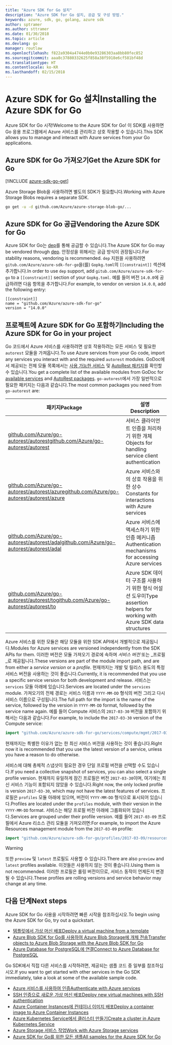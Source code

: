 ```yaml
---
title: "Azure SDK for Go 설치"
description: "Azure SDK for Go 설치, 공급 및 구성 방법."
keywords: azure, sdk, go, golang, azure sdk
author: sptramer
ms.author: sttramer
ms.date: 01/30/2018
ms.topic: article
ms.devlang: go
manager: routlaw
ms.openlocfilehash: f822a9304a4744e0b0e93286303aa8bb80fec852
ms.sourcegitcommit: aaa8c37880332625f858a38f5918e6cf581bf48d
ms.translationtype: HT
ms.contentlocale: ko-KR
ms.lasthandoff: 02/15/2018
---
```

# <a name="installing-the-azure-sdk-for-go"></a><span data-ttu-id="61e67-104">Azure SDK for Go 설치</span><span class="sxs-lookup"><span data-stu-id="61e67-104">Installing the Azure SDK for Go</span></span>

<span data-ttu-id="61e67-105">Azure SDK for Go 시작!</span><span class="sxs-lookup"><span data-stu-id="61e67-105">Welcome to the Azure SDK for Go!</span></span> <span data-ttu-id="61e67-106">이 SDK를 사용하면 Go 응용 프로그램에서 Azure 서비스를 관리하고 상호 작용할 수 있습니다.</span><span class="sxs-lookup"><span data-stu-id="61e67-106">This SDK allows you to manage and interact with Azure services from your Go applications.</span></span>

## <a name="get-the-azure-sdk-for-go"></a><span data-ttu-id="61e67-107">Azure SDK for Go 가져오기</span><span class="sxs-lookup"><span data-stu-id="61e67-107">Get the Azure SDK for Go</span></span>

[!INCLUDE [azure-sdk-go-get](includes/azure-sdk-go-get.md)]

<span data-ttu-id="61e67-108">Azure Storage Blob을 사용하려면 별도의 SDK가 필요합니다.</span><span class="sxs-lookup"><span data-stu-id="61e67-108">Working with Azure Storage Blobs requires a separate SDK.</span></span>

```bash
go get -u -d github.com/Azure/azure-storage-blob-go/...
```

## <a name="vendoring-the-azure-sdk-for-go"></a><span data-ttu-id="61e67-109">Azure SDK for Go 공급</span><span class="sxs-lookup"><span data-stu-id="61e67-109">Vendoring the Azure SDK for Go</span></span>

<span data-ttu-id="61e67-110">Azure SDK for Go는 [dep](https://github.com/golang/dep)를 통해 공급할 수 있습니다.</span><span class="sxs-lookup"><span data-stu-id="61e67-110">The Azure SDK for Go may be vendored through [dep](https://github.com/golang/dep).</span></span> <span data-ttu-id="61e67-111">안정성을 위해서는 공급 방식이 권장됩니다.</span><span class="sxs-lookup"><span data-stu-id="61e67-111">For stability reasons, vendoring is recommended.</span></span> <span data-ttu-id="61e67-112">`dep` 지원을 사용하려면 `gitub.com/Azure/azure-sdk-for-go`을(를) `Gopkg.toml`의 `[[constraint]]` 섹션에 추가합니다.</span><span class="sxs-lookup"><span data-stu-id="61e67-112">In order to use `dep` support, add `gitub.com/Azure/azure-sdk-for-go` to a `[[constraint]]` section of your `Gopkg.toml`.</span></span> <span data-ttu-id="61e67-113">예를 들어 버전 `14.0.0`에 공급하려면 다음 항목을 추가합니다.</span><span class="sxs-lookup"><span data-stu-id="61e67-113">For example, to vendor on version `14.0.0`, add the following entry:</span></span>

```
[[constraint]]
name = "github.com/Azure/azure-sdk-for-go"
version = "14.0.0"
```

## <a name="including-the-azure-sdk-for-go-in-your-project"></a><span data-ttu-id="61e67-114">프로젝트에 Azure SDK for Go 포함하기</span><span class="sxs-lookup"><span data-stu-id="61e67-114">Including the Azure SDK for Go in your project</span></span>

<span data-ttu-id="61e67-115">Go 코드에서 Azure 서비스를 사용하려면 상호 작용하려는 모든 서비스 및 필요한 `autorest` 모듈을 가져옵니다.</span><span class="sxs-lookup"><span data-stu-id="61e67-115">To use Azure services from your Go code, import any services you interact with and the required `autorest` modules.</span></span>
<span data-ttu-id="61e67-116">GoDoc에서 제공되는 전체 모듈 목록에서는 [사용 가능한 서비스](https://godoc.org/github.com/Azure/azure-sdk-for-go) 및 [AutoRest 패키지](https://godoc.org/github.com/Azure/go-autorest)를 확인할 수 있습니다.</span><span class="sxs-lookup"><span data-stu-id="61e67-116">You get a complete list of the available modules from GoDoc for [available services](https://godoc.org/github.com/Azure/azure-sdk-for-go) and [AutoRest packages](https://godoc.org/github.com/Azure/go-autorest).</span></span> <span data-ttu-id="61e67-117">`go-autorest`에서 가장 일반적으로 필요한 패키지는 다음과 같습니다.</span><span class="sxs-lookup"><span data-stu-id="61e67-117">The most common packages you need from `go-autorest` are:</span></span>

| <span data-ttu-id="61e67-118">패키지</span><span class="sxs-lookup"><span data-stu-id="61e67-118">Package</span></span> | <span data-ttu-id="61e67-119">설명</span><span class="sxs-lookup"><span data-stu-id="61e67-119">Description</span></span> |
|---------|-------------|
| <span data-ttu-id="61e67-120">[github.com/Azure/go-autorest/autorest][autorest]</span><span class="sxs-lookup"><span data-stu-id="61e67-120">[github.com/Azure/go-autorest/autorest][autorest]</span></span> | <span data-ttu-id="61e67-121">서비스 클라이언트 인증을 처리하기 위한 개체</span><span class="sxs-lookup"><span data-stu-id="61e67-121">Objects for handling service client authentication</span></span> |
| <span data-ttu-id="61e67-122">[github.com/Azure/go-autorest/autorest/azure][autorest/azure]</span><span class="sxs-lookup"><span data-stu-id="61e67-122">[github.com/Azure/go-autorest/autorest/azure][autorest/azure]</span></span> | <span data-ttu-id="61e67-123">Azure 서비스와의 상호 작용을 위한 상수</span><span class="sxs-lookup"><span data-stu-id="61e67-123">Constants for interactions with Azure services</span></span> |
| <span data-ttu-id="61e67-124">[github.com/Azure/go-autorest/autorest/adal][autorest/adal]</span><span class="sxs-lookup"><span data-stu-id="61e67-124">[github.com/Azure/go-autorest/autorest/adal][autorest/adal]</span></span> | <span data-ttu-id="61e67-125">Azure 서비스에 액세스하기 위한 인증 메커니즘</span><span class="sxs-lookup"><span data-stu-id="61e67-125">Authentication mechanisms for accessing Azure services</span></span> |
| <span data-ttu-id="61e67-126">[github.com/Azure/go-autorest/autorest/to][autorest/to]</span><span class="sxs-lookup"><span data-stu-id="61e67-126">[github.com/Azure/go-autorest/autorest/to][autorest/to]</span></span> | <span data-ttu-id="61e67-127">Azure SDK 데이터 구조를 사용하기 위한 형식 어설션 도우미</span><span class="sxs-lookup"><span data-stu-id="61e67-127">Type assertion helpers for working with Azure SDK data structures</span></span> |

[autorest]: https://godoc.org/github.com/Azure/go-autorest/autorest
[autorest/azure]: https://godoc.org/github.com/Azure/go-autorest/autorest/azure
[autorest/adal]: https://godoc.org/github.com/Azure/go-autorest/autorest/adal
[autorest/to]: https://godoc.org/github.com/Azure/go-autorest/autorest/to

<span data-ttu-id="61e67-128">Azure 서비스를 위한 모듈은 해당 모듈을 위한 SDK API에서 개별적으로 제공됩니다.</span><span class="sxs-lookup"><span data-stu-id="61e67-128">Modules for Azure services are versioned independently from the SDK APIs for them.</span></span> <span data-ttu-id="61e67-129">이러한 버전은 모듈 가져오기 경로에 속하며 _서비스 버전_ 또는 _프로필_로 제공됩니다.</span><span class="sxs-lookup"><span data-stu-id="61e67-129">These versions are part of the module import path, and are from either a _service version_ or a _profile_.</span></span> <span data-ttu-id="61e67-130">현재까지는 개발 및 릴리스 용도의 특정 서비스 버전을 사용하는 것이 좋습니다.</span><span class="sxs-lookup"><span data-stu-id="61e67-130">Currently, it is recommended that you use a specific service version for both development and release.</span></span> <span data-ttu-id="61e67-131">서비스는 `services` 모듈 아래에 있습니다.</span><span class="sxs-lookup"><span data-stu-id="61e67-131">Services are located under the `services` module.</span></span> <span data-ttu-id="61e67-132">가져오기의 전체 경로는 서비스 이름과 `YYYY-MM-DD` 형식의 버전 그리고 다시 서비스 이름으로 구성됩니다.</span><span class="sxs-lookup"><span data-stu-id="61e67-132">The full path for the import is the name of the service, followed by the version in `YYYY-MM-DD` format, followed by the service name again.</span></span> <span data-ttu-id="61e67-133">예를 들어 Compute 서비스의 `2017-03-30` 버전을 포함하기 위해서는 다음과 같습니다.</span><span class="sxs-lookup"><span data-stu-id="61e67-133">For example, to include the `2017-03-30` version of the Compute service:</span></span>

```go
import "github.com/Azure/azure-sdk-for-go/services/compute/mgmt/2017-03-30/compute"
```

<span data-ttu-id="61e67-134">현재까지는 특별한 이유가 없는 한 최신 서비스 버전을 사용하는 것이 좋습니다.</span><span class="sxs-lookup"><span data-stu-id="61e67-134">Right now it is recommended that you use the latest version of a service, unless you have a reason to do otherwise.</span></span>

<span data-ttu-id="61e67-135">서비스에 대해 총체적 스냅샷이 필요한 경우 단일 프로필 버전을 선택할 수도 있습니다.</span><span class="sxs-lookup"><span data-stu-id="61e67-135">If you need a collective snapshot of services, you can also select a single profile version.</span></span> <span data-ttu-id="61e67-136">현재까지 유일하게 잠긴 프로필은 버전 `2017-03-30`이며, 여기에는 최신 서비스 기능이 포함되지 않았을 수 있습니다.</span><span class="sxs-lookup"><span data-stu-id="61e67-136">Right now, the only locked profile is version `2017-03-30`, which may not have the latest features of services.</span></span> <span data-ttu-id="61e67-137">프로필은 `profiles` 모듈 아래에 있으며, 버전이 `YYYY-MM-DD` 형식으로 표시되어 있습니다.</span><span class="sxs-lookup"><span data-stu-id="61e67-137">Profiles are located under the `profiles` module, with their version in the `YYYY-MM-DD` format.</span></span> <span data-ttu-id="61e67-138">서비스는 해당 프로필 버전 아래에 그룹화되어 있습니다.</span><span class="sxs-lookup"><span data-stu-id="61e67-138">Services are grouped under their profile version.</span></span> <span data-ttu-id="61e67-139">예를 들어 `2017-03-09` 프로필에서 Azure 리소스 관리 모듈을 가져오려면:</span><span class="sxs-lookup"><span data-stu-id="61e67-139">For example, to import the Azure Resources management module from the `2017-03-09` profile:</span></span>

```go
import "github.com/Azure/azure-sdk-for-go/profiles/2017-03-09/resources/mgmt/resources"
```

> [!WARNING]
> <span data-ttu-id="61e67-140">또한 `preview` 및 `latest` 프로필도 사용할 수 있습니다.</span><span class="sxs-lookup"><span data-stu-id="61e67-140">There are also `preview` and `latest` profiles available.</span></span> <span data-ttu-id="61e67-141">이것들은 사용하지 않는 것이 좋습니다.</span><span class="sxs-lookup"><span data-stu-id="61e67-141">Using them is not recommended.</span></span> <span data-ttu-id="61e67-142">이러한 프로필은 롤링 버전이므로, 서비스 동작이 언제든지 변경될 수 있습니다.</span><span class="sxs-lookup"><span data-stu-id="61e67-142">These profiles are rolling versions and service behavior may change at any time.</span></span>

## <a name="next-steps"></a><span data-ttu-id="61e67-143">다음 단계</span><span class="sxs-lookup"><span data-stu-id="61e67-143">Next steps</span></span>

<span data-ttu-id="61e67-144">Azure SDK for Go 사용을 시작하려면 빠른 시작을 참조하십시오.</span><span class="sxs-lookup"><span data-stu-id="61e67-144">To begin using the Azure SDK for Go, try out a quickstart.</span></span>

* [<span data-ttu-id="61e67-145">템플릿에서 가상 머신 배포</span><span class="sxs-lookup"><span data-stu-id="61e67-145">Deploy a virtual machine from a template</span></span>](azure-sdk-go-qs-vm.md)
* [<span data-ttu-id="61e67-146">Azure Blob SDK for Go를 사용하여 Azure Blob Storage에 개체 전송</span><span class="sxs-lookup"><span data-stu-id="61e67-146">Transfer objects to Azure Blob Storage with the Azure Blob SDK for Go</span></span>](/azure/storage/blobs/storage-quickstart-blobs-go?toc=%2fgo%2fazure%2ftoc.json)
* [<span data-ttu-id="61e67-147">Azure Database for PostgreSQL에 연결</span><span class="sxs-lookup"><span data-stu-id="61e67-147">Connect to Azure Database for PostgreSQL</span></span>](/azure/postgresql/connect-go?toc=%2fgo%2fazure%2ftoc.json)

<span data-ttu-id="61e67-148">Go SDK에서 직접 다른 서비스를 시작하려면, 제공되는 샘플 코드 중 일부를 참조하십시오.</span><span class="sxs-lookup"><span data-stu-id="61e67-148">If you want to get started with other services in the Go SDK immediately, take a look at some of the available sample code.</span></span>

* [<span data-ttu-id="61e67-149">Azure 서비스를 사용하여 인증</span><span class="sxs-lookup"><span data-stu-id="61e67-149">Authenticate with Azure services</span></span>](https://github.com/Azure-Samples/azure-sdk-for-go-samples/tree/master/iam)
* [<span data-ttu-id="61e67-150">SSH 인증으로 새로운 가상 머신 배포</span><span class="sxs-lookup"><span data-stu-id="61e67-150">Deploy new virtual machines with SSH authentication</span></span>](https://github.com/Azure-Samples/azure-sdk-for-go-samples/tree/master/compute)
* [<span data-ttu-id="61e67-151">Azure Container Instances에 컨테이너 이미지 배포</span><span class="sxs-lookup"><span data-stu-id="61e67-151">Deploy a container image to Azure Container Instances</span></span>](https://github.com/Azure-Samples/azure-sdk-for-go-samples/tree/master/containerinstance)
* [<span data-ttu-id="61e67-152">Azure Kubernetes Service에서 클러스터 만들기</span><span class="sxs-lookup"><span data-stu-id="61e67-152">Create a cluster in Azure Kubernetes Service</span></span>](https://github.com/Azure-Samples/azure-sdk-for-go-samples/tree/master/containerservice)
* [<span data-ttu-id="61e67-153">Azure Storage 서비스 작업</span><span class="sxs-lookup"><span data-stu-id="61e67-153">Work with Azure Storage services</span></span>](https://github.com/Azure-Samples/azure-sdk-for-go-samples/tree/master/storage)
* [<span data-ttu-id="61e67-154">Azure SDK for Go를 위한 모든 샘플</span><span class="sxs-lookup"><span data-stu-id="61e67-154">All samples for the Azure SDK for Go</span></span>](https://github.com/azure-samples/azure-sdk-for-go-samples)
